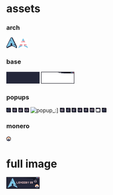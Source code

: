# assets

### arch
![arch](arch_catppuccin_macchiato.png) ![arch_trans](arch_trans_catppucin_macchiato.png)

### base
![base](base_catppucin_macchiato.png) ![border](border_catppuccin_macchiato.png)

### popups

![popup_base](popup_blank_catppuccin_macchiato.png) ![:3](popup_:3_catppuccin_macchiato.png) ![popup_;3](popup_;3_catppuccin_macchiato.png) ![popup_<3](popup_%3C3_catppuccin_macchiato.png) ![popup_:\]](popup_:]_catppuccin_macchiato.png) ![popup_!!!](popup_!!!_catppuccin_macchiato.png) ![popup_!](popup_!_catppuccin_macchiato.png) ![popup_!!](popup_!!_catppuccin_macchiato.png) ![popup_:P](popup_:P_catppuccin_macchiato.png) ![popup_?](popup_%3F_catppuccin_macchiato.png) ![popup_??](popup_%3F%3F_catppuccin_macchiato.png) ![popup_transparent](popup_transparent_catppuccin_macchiato.png) ![popup_loading](popup_loading_catppuccin_macchiato.gif)

### monero

![monero](monero_catppuccin_macchiato.png)

# full image

![88x33](88x31.png)